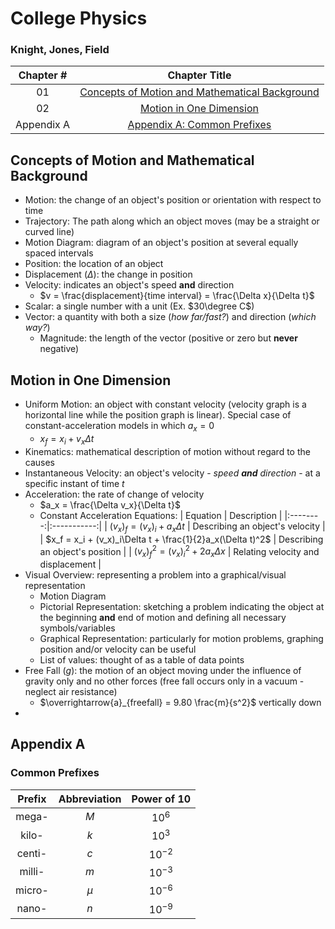 # College Physics
### Knight, Jones, Field

| Chapter # | Chapter Title |
|:---------:|:-------------:|
|01|[Concepts of Motion and Mathematical Background](#concepts-of-motion-and-mathematical-background)|
|02|[Motion in One Dimension](#motion-in-one-dimension)|
|Appendix A |[Appendix A: Common Prefixes](#appendix-a)|


## Concepts of Motion and Mathematical Background
* Motion: the change of an object's position or orientation with respect to time
* Trajectory: The path along which an object moves (may be a straight or curved line)
* Motion Diagram: diagram of an object's position at several equally spaced intervals
* Position: the location of an object 
* Displacement ($\Delta$): the change in position
* Velocity: indicates an object's speed **and** direction
  * $v = \frac{displacement}{time interval} = \frac{\Delta x}{\Delta t}$
* Scalar: a single number with a unit (Ex. $30\degree C$)
* Vector: a quantity with both a size (*how far/fast?*) and direction (*which way?*)
  * Magnitude: the length of the vector (positive or zero but **never** negative)


## Motion in One Dimension
* Uniform Motion: an object with constant velocity (velocity graph is a horizontal line while the position graph is linear). Special case of constant-acceleration models in which $a_x = 0$
  * $x_f = x_i + v_x \Delta t$
* Kinematics: mathematical description of motion without regard to the causes
* Instantaneous Velocity: an object's velocity - *speed **and** direction* - at a specific instant of time $t$
* Acceleration: the rate of change of velocity
  * $a_x = \frac{\Delta v_x}{\Delta t}$
  * Constant Acceleration Equations:
    | Equation | Description |
    |:--------:|:-----------:|
    | $(v_x)_f = (v_x)_i + a_x\Delta t$ | Describing an object's velocity |
    | $x_f = x_i + (v_x)_i\Delta t + \frac{1}{2}a_x(\Delta t)^2$ | Describing an object's position |
    | $(v_x)_f^2 = (v_x)_i^2 + 2a_x\Delta x$ | Relating velocity and displacement |
* Visual Overview: representing a problem into a graphical/visual representation
  * Motion Diagram
  * Pictorial Representation: sketching a problem indicating the object at the beginning **and** end of motion and defining all necessary symbols/variables
  * Graphical Representation: particularly for motion problems, graphing position and/or velocity can be useful
  * List of values: thought of as a table of data points
* Free Fall ($g$): the motion of an object moving under the influence of gravity only and no other forces (free fall occurs only in a vacuum - neglect air resistance)
  * $\overrightarrow{a}_{freefall} = 9.80 \frac{m}{s^2}$ vertically down
* 


## Appendix A
### Common Prefixes
| Prefix | Abbreviation | Power of 10 |
|:------:|:------------:|:-----------:|
|  mega- |    $M$       |   $10^6$    |
|  kilo- |    $k$       |   $10^3$    |
| centi- |    $c$       |   $10^{-2}$   |
| milli- |    $m$       |   $10^{-3}$   |
| micro- |    $\mu$     |   $10^{-6}$   |
|  nano- |    $n$       |   $10^{-9}$   |

